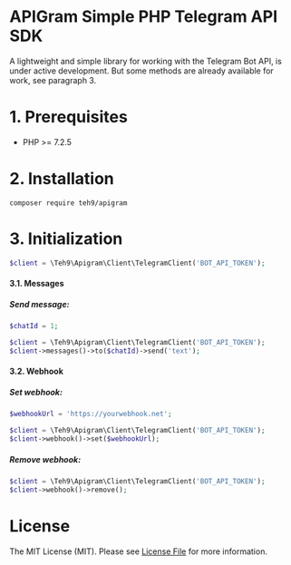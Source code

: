 # APIGram Simple PHP Telegram API SDK
A lightweight and simple library for working with the Telegram Bot API, is under active development. But some methods are already available for work, see paragraph 3.

# 1. Prerequisites
- PHP >= 7.2.5

# 2. Installation
```
composer require teh9/apigram
```

# 3. Initialization

```php 
$client = \Teh9\Apigram\Client\TelegramClient('BOT_API_TOKEN');
```
#### 3.1. Messages
##### Send message:

```php
$chatId = 1;

$client = \Teh9\Apigram\Client\TelegramClient('BOT_API_TOKEN');
$client->messages()->to($chatId)->send('text');
```

#### 3.2. Webhook
##### Set webhook:
```php
$webhookUrl = 'https://yourwebhook.net';

$client = \Teh9\Apigram\Client\TelegramClient('BOT_API_TOKEN');
$client->webhook()->set($webhookUrl);
```

##### Remove webhook:
```php
$client = \Teh9\Apigram\Client\TelegramClient('BOT_API_TOKEN');
$client->webhook()->remove();
```

# License
The MIT License (MIT). Please see <a href="https://github.com/teh9/apigram/blob/master/LICENSE">License File</a> for more information.
